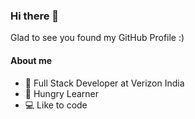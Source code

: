 ### Hi there 👋
Glad to see you found my GitHub Profile :)

#### About me
- 🌆 Full Stack Developer at Verizon India
- 🌱 Hungry Learner
- 💻 Like to code
<!--
**DarkSJ1998/DarkSJ1998** is a ✨ _special_ ✨ repository because its `README.md` (this file) appears on your GitHub profile.

Here are some ideas to get you started:

- 🔭 I’m currently working on ...
- 🌱 I’m currently learning ...
- 👯 I’m looking to collaborate on ...
- 🤔 I’m looking for help with ...
- 💬 Ask me about ...
- 📫 How to reach me: ...
- 😄 Pronouns: ...
- ⚡ Fun fact: ...
-->
